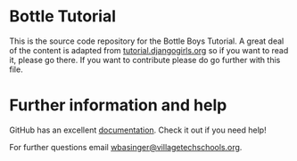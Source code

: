 # Bottle Tutorial

This is the source code repository for the Bottle Boys Tutorial. A great deal of the content is adapted from [tutorial.djangogirls.org](http://tutorial.djangogirls.org) so if you want to read it, please go there. If you want to contribute please do go further with this file.

# Further information and help

GitHub has an excellent [documentation](https://help.github.com/). Check it out if you need help!

For further questions email wbasinger@villagetechschools.org.

